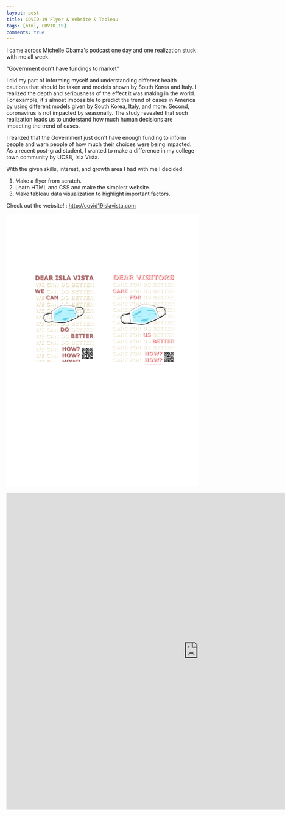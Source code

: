 ```yaml
---
layout: post
title: COVID-19 Flyer & Website & Tableau 
tags: [html, COVID-19] 
comments: true
---
```



I came across Michelle Obama's podcast one day and one realization stuck with me all week. 

"Government don't have fundings to market" 

I did my part of informing myself and understanding different health cautions that should be taken and models shown by South Korea and Italy. I realized the depth and seriousness of the effect it was making in the world. For example, it's almost impossible to predict the trend of cases in America by using different models given by South Korea, Italy, and more. Second, coronavirus is not impacted by seasonally. The study revealed that such realization leads us to understand how much human decisions are impacting the trend of cases. 


I realized that the Government just don't have enough funding to inform people and warn people of how much their choices were being impacted. As a recent post-grad student, I wanted to make a difference in my college town community by UCSB, Isla Vista. 

With the given skills, interest, and growth area I had with me I decided: 

1. Make a flyer from scratch. 
2. Learn HTML and CSS and make the simplest website.
3. Make tableau data visualization to highlight important factors. 

Check out the website! : http://covid19islavista.com

![pic](/assets/img/flyers.jpg)


<iframe seamless frameborder="0" src="https://public.tableau.com/views/SBCOVID2/NewConfirmedcaseseachday?:language=en&:display_count=yes&:showVizHome=no" width = '1010' height = '830' ></iframe>   


